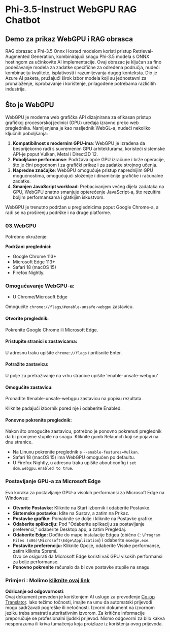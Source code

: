 <!--
CO_OP_TRANSLATOR_METADATA:
{
  "original_hash": "b62864faf628eb07f5231d4885555198",
  "translation_date": "2025-05-09T19:00:46+00:00",
  "source_file": "md/02.Application/01.TextAndChat/Phi3/WebGPUWithPhi35Readme.md",
  "language_code": "hr"
}
-->
# Phi-3.5-Instruct WebGPU RAG Chatbot

## Demo za prikaz WebGPU i RAG obrasca

RAG obrazac s Phi-3.5 Onnx Hosted modelom koristi pristup Retrieval-Augmented Generation, kombinirajući snagu Phi-3.5 modela s ONNX hostingom za učinkovite AI implementacije. Ovaj obrazac je ključan za fino podešavanje modela za zadatke specifične za određena područja, nudeći kombinaciju kvalitete, isplativosti i razumijevanja dugog konteksta. Dio je Azure AI paketa, pružajući širok izbor modela koji su jednostavni za pronalaženje, isprobavanje i korištenje, prilagođene potrebama različitih industrija.

## Što je WebGPU  
WebGPU je moderna web grafička API dizajnirana za efikasan pristup grafičkoj procesorskoj jedinici (GPU) uređaja izravno preko web preglednika. Namijenjena je kao nasljednik WebGL-a, nudeći nekoliko ključnih poboljšanja:

1. **Kompatibilnost s modernim GPU-ima**: WebGPU je izrađena da besprijekorno radi s suvremenim GPU arhitekturama, koristeći sistemske API-je poput Vulkan, Metal i Direct3D 12.
2. **Poboljšane performanse**: Podržava opće GPU izračune i brže operacije, što je čini pogodnom i za grafički prikaz i za zadatke strojnog učenja.
3. **Napredne značajke**: WebGPU omogućuje pristup naprednijim GPU mogućnostima, omogućujući složenije i dinamičnije grafičke i računalne zadatke.
4. **Smanjen JavaScript workload**: Prebacivanjem većeg dijela zadataka na GPU, WebGPU znatno smanjuje opterećenje JavaScript-a, što rezultira boljim performansama i glatkijim iskustvom.

WebGPU je trenutno podržan u preglednicima poput Google Chrome-a, a radi se na proširenju podrške i na druge platforme.

### 03.WebGPU  
Potrebno okruženje:

**Podržani preglednici:**  
- Google Chrome 113+  
- Microsoft Edge 113+  
- Safari 18 (macOS 15)  
- Firefox Nightly.

### Omogućavanje WebGPU-a:

- U Chrome/Microsoft Edge

Omogućite `chrome://flags/#enable-unsafe-webgpu` zastavicu.

#### Otvorite preglednik:  
Pokrenite Google Chrome ili Microsoft Edge.

#### Pristupite stranici s zastavicama:  
U adresnu traku upišite `chrome://flags` i pritisnite Enter.

#### Potražite zastavicu:  
U polje za pretraživanje na vrhu stranice upišite 'enable-unsafe-webgpu'

#### Omogućite zastavicu:  
Pronađite #enable-unsafe-webgpu zastavicu na popisu rezultata.

Kliknite padajući izbornik pored nje i odaberite Enabled.

#### Ponovno pokrenite preglednik:

Nakon što omogućite zastavicu, potrebno je ponovno pokrenuti preglednik da bi promjene stupile na snagu. Kliknite gumb Relaunch koji se pojavi na dnu stranice.

- Na Linuxu pokrenite preglednik s `--enable-features=Vulkan`.  
- Safari 18 (macOS 15) ima WebGPU omogućen po defaultu.  
- U Firefox Nightly, u adresnu traku upišite about:config i `set dom.webgpu.enabled to true`.

### Postavljanje GPU-a za Microsoft Edge  

Evo koraka za postavljanje GPU-a visokih performansi za Microsoft Edge na Windowsu:

- **Otvorite Postavke:** Kliknite na Start izbornik i odaberite Postavke.  
- **Sistemske postavke:** Idite na Sustav, a zatim na Prikaz.  
- **Postavke grafike:** Pomaknite se dolje i kliknite na Postavke grafike.  
- **Odaberite aplikaciju:** Pod "Odaberite aplikaciju za postavljanje preferenci," odaberite Desktop app, a zatim Pregledaj.  
- **Odaberite Edge:** Dođite do mape instalacije Edgea (obično `C:\Program Files (x86)\Microsoft\Edge\Application`) i odaberite `msedge.exe`.  
- **Postavite preferenciju:** Kliknite Opcije, odaberite Visoke performanse, zatim kliknite Spremi.  
Ovo će osigurati da Microsoft Edge koristi vaš GPU visokih performansi za bolje performanse.  
- **Ponovno pokrenite** računalo da bi ove postavke stupile na snagu.

### Primjeri : Molimo [kliknite ovaj link](https://github.com/microsoft/aitour-exploring-cutting-edge-models/tree/main/src/02.ONNXRuntime/01.WebGPUChatRAG)

**Odricanje od odgovornosti**:  
Ovaj dokument preveden je korištenjem AI usluge za prevođenje [Co-op Translator](https://github.com/Azure/co-op-translator). Iako težimo točnosti, imajte na umu da automatski prijevodi mogu sadržavati pogreške ili netočnosti. Izvorni dokument na izvornom jeziku treba smatrati autoritativnim izvorom. Za kritične informacije preporučuje se profesionalni ljudski prijevod. Nismo odgovorni za bilo kakva nesporazuma ili kriva tumačenja koja proizlaze iz korištenja ovog prijevoda.